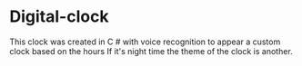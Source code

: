 # Digital-clock
This clock was created in C # with voice recognition to appear a custom 
clock based on the hours If it's night time the theme of the clock is another.

